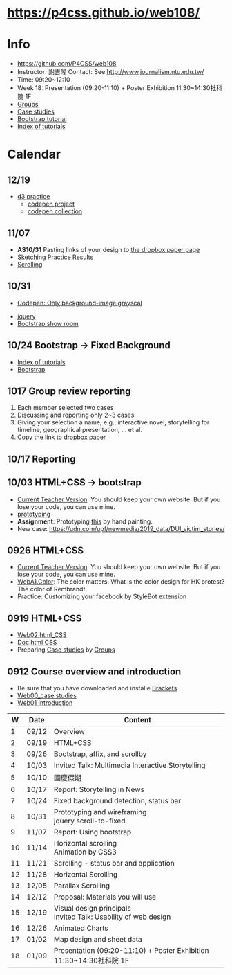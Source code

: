 # https://p4css.github.io/web108/

# Info
* https://github.com/P4CSS/web108
* Instructor: 謝吉隆 Contact: See http://www.journalism.ntu.edu.tw/
* Time: 09:20~12:10
* Week 18: Presentation (09:20-11:10) + Poster Exhibition 11:30~14:30社科院 1F
* [Groups](https://paper.dropbox.com/doc/Web108-Groups--AlDEsLAtf6I49gVG8ctA0JClAQ-HxDR3rnP5BPjJj47VioY4)
* [Case studies](https://paper.dropbox.com/doc/Web108-Case-Studies--AlB3JDMhctHEMKRbPlkF2oxzAg-KvOG2nIwdD1yHxZOhAgAI)
* [Bootstrap tutorial](https://paper.dropbox.com/doc/BS01-Basic--AmzrH3UnX~buNUkHtW3DEbPrAQ-WiMAngjSMsHk4YYcznJgL)
* [Index of tutorials](http://homepage.ntu.edu.tw/~jerryhsieh/web/)

# Calendar

## 12/19
* [d3 practice](http://homepage.ntu.edu.tw/~jerryhsieh/d3/d1_d3bar/d3bar.html)
  - [codepen project](https://codepen.io/jirlong/project/editor/AbqjoP)
  - [codepen collection](https://codepen.io/collection/AzPxVg/)


## 11/07
* **AS10/31** Pasting links of your design to [the dropbox paper page](https://paper.dropbox.com/doc/Web108-AS1031--AnmneHNf_wgAI9DOUjax0G9cAg-oO22g5cEexb88IaEfXErp)
* [Sketching Practice Results](https://drive.google.com/open?id=1si-BErc2JIGpqFbjkdIO0-XLQAb0ajsq)
* [Scrolling](https://docs.google.com/presentation/d/e/2PACX-1vSzLjy8eWHL7_bh2wHjdOhiycpcPapZqTJTEs5wozhzcSVdeD9JglH-tAv0ypgk-HiivUtmijJhFveJ/pub?start=false&loop=false&delayms=3000)



## 10/31
  - [Codepen: Only background-image grayscal](https://codepen.io/TheWebDevKev/pen/RPZzOy)
* [jquery](https://docs.google.com/presentation/d/1iWIAoMnbvtgwPHHHnFD80qOdCXqRLVIle99X5kaB9sk/edit?usp=sharing)
* [Bootstrap show room](http://homepage.ntu.edu.tw/~jerryhsieh/web/2_1_bootstrap_basic.html)


## 10/24 Bootstrap -> Fixed Background
* [Index of tutorials](http://homepage.ntu.edu.tw/~jerryhsieh/web/)
* [Bootstrap](https://paper.dropbox.com/doc/BS01-Basic--AnN~pcj~0wA1QkQc7PY~YS55AQ-WiMAngjSMsHk4YYcznJgL)


## 1017 Group review reporting
1. Each member selected two cases
2. Discussing and reporting only 2~3 cases
3. Giving your selection a name, e.g., interactive novel, storytelling for timeline, geographical presentation, ... et al.
4. Copy the link to [dropbox paper](https://paper.dropbox.com/doc/Web108-Case-Studies--AlceZH~4unLDQ~Mv1YpD8tYZAg-KvOG2nIwdD1yHxZOhAgAI)




## 10/17 Reporting

## 10/03 HTML+CSS -> bootstrap
* [Current Teacher Version](https://www.dropbox.com/sh/n4pn9zpyiavh3gf/AAD58ZtHG0_oVbHw8721UQ0ta?dl=0): You should keep your own website. But if you lose your code, you can use mine.
* [prototyping](https://docs.google.com/presentation/d/e/2PACX-1vRnXahVH_yKDR9cEo2TbVj3_vOkomZZdjwPLwZ2RFW-XHb9AJxmDozG9DISXNT_QRZazS-x0H_nQpZf/pub?start=false&loop=false&delayms=3000)
* **Assignment**: Prototyping [this](http://bunkai-kei.com/special/Elect-LO-nica/) by hand painting.
* New case: https://udn.com/upf/newmedia/2019_data/DUI_victim_stories/

## 0926 HTML+CSS
* [Current Teacher Version](https://www.dropbox.com/sh/n4pn9zpyiavh3gf/AAD58ZtHG0_oVbHw8721UQ0ta?dl=0): You should keep your own website. But if you lose your code, you can use mine.
* [WebA1.Color](https://docs.google.com/presentation/d/e/2PACX-1vQntCcJS2Yc8Umvq10Ofyyd9n8pnau9p0bOyjgF56eJYlk28OOlB0EKiv9nes1e3mq7XB_LziGWgXtx/pub?start=false&loop=false&delayms=3000&slide=id.g63b0e7c8d4_0_0): The color matters. What is the color design for HK protest? The color of Rembrandt.
* Practice: Customizing your facebook by StyleBot extension

## 0919 HTML+CSS
* [Web02 html_CSS](https://docs.google.com/presentation/d/e/2PACX-1vREyxX9qnkQlH0DRddpxHWR0d8F-CtyFppr6dB1GXkUj8kmNDSUirNouyWRNIv-t_SJJDtjQ9vzspt8/pub?start=false&loop=false&delayms=3000)
* [Doc html CSS](https://docs.google.com/document/d/1sWChYvnCW2zRlWbHY1pVhDYczMBKNH6i1koZNG7IdQs/edit?usp=sharing)
* Preparing [Case studies](https://paper.dropbox.com/doc/Web108-Case-Studies--AlB3JDMhctHEMKRbPlkF2oxzAg-KvOG2nIwdD1yHxZOhAgAI) by [Groups](https://paper.dropbox.com/doc/Web108-Groups--AlDEsLAtf6I49gVG8ctA0JClAQ-HxDR3rnP5BPjJj47VioY4)

## 0912 Course overview and introduction
* Be sure that you have downloaded and installe [Brackets](http://brackets.io/)
* [Web00_case studies](https://docs.google.com/presentation/d/e/2PACX-1vROGOYmFaNxuFvGnta79LwJlu9FTrHj-nM1fDHFtYRKo_Gnlu9_cFWEo6JgTYQn_gQERJX2rPFm9PCP/pub?start=false&loop=false&delayms=3000)
* [Web01 Introduction](https://docs.google.com/presentation/d/e/2PACX-1vSn4136pWlNea1Kn79F73lE4UU7zpbFRatmnwG7LsLrxsqK71zlC8L7J9iT8cct5aavfONB3IoFqN7K/pub?start=false&loop=false&delayms=3000)

| W  | Date  | Content                                                           |
| -- | ----- | ----------------------------------------------------------------- |
| 1  | 09/12 | Overview                                                          |
| 2  | 09/19 | HTML+CSS                                                          |
| 3  | 09/26 | Bootstrap, affix, and scrollby                                    |
| 4  | 10/03 | Invited Talk: Multimedia Interactive Storytelling                 |
| 5  | 10/10 | 國慶假期                                                            |
| 6  | 10/17 | Report: Storytelling in News                                      |
| 7  | 10/24 | Fixed background detection, status bar                            |
| 8  | 10/31 | Prototyping and wireframing<br>jquery scroll-to-fixed             |
| 9  | 11/07 | Report: Using bootstrap                                           |
| 10 | 11/14 | Horizontal scrolling<br>Animation by CSS3                         |
| 11 | 11/21 | Scrolling - status bar and application                            |
| 12 | 11/28 | Horizontal Scrolling                                              |
| 13 | 12/05 | Parallax Scrolling                                                |
| 14 | 12/12 | Proposal: Materials you will use                                  |
| 15 | 12/19 | Visual design principals<br>Invited Talk: Usability of web design |
| 16 | 12/26 | Animated Charts                                                   |
| 17 | 01/02 | Map design and sheet data                                         |
| 18 | 01/09 | Presentation (09:20-11:10) + Poster Exhibition 11:30~14:30社科院 1F  |



<!--
* 11/26 - Scrollspy detection 
* 12/03 - Map design + case sharing by TA
* 12/10 - Proposal: Materials you will use 
* 12/17 - Parallax scrolling
* 12/24 - Invited Speech: Google analytics by Hans (confirmed)
* 12/31 - 彈性放假 
* 01/07 - Final Presentation
## 12/17 map design and sheet data
* [Map design using mapboax and d3.js](https://docs.google.com/presentation/d/197O7V94ZsUU3nUCW9ARyPqx1gWVwEQKirEMgs8DIPE0/edit?usp=sharing)
* [Reading JSON and CSV by jquery](https://docs.google.com/document/d/1hmC9_q1aDARQ-Vx2lKMoZGy4lDS-4nfiRS9A29L1Aoo/edit?usp=sharing)
## 12/03 Horizontal Scrolling and Scrollspy detection
* [Image processing for dummies](https://docs.google.com/presentation/d/e/2PACX-1vT8bdqWsysJ4KvQT02B6ZrPC5XDVhOjsPouZV3HX2CiPvAXHhU1wc1YoCkCHYnnPY8uCKOSnjPFssxd/pub?start=false&loop=false&delayms=3000)
* Next week: Preparing and presenting some of your image materials.
## 11/26 Scrollspy detection
## 11/19 - Animation by CSS3
* [Doc: jquery](https://drive.google.com/open?id=1qQyLEJG29nCZR1ZKQWJexTJ1O1I1zhn47SlVcDZOxgM)
## 1112 scrolling - status bar
* [Scrolling](https://docs.google.com/presentation/d/1s8RWoxJKCzX4ukLY6PVBvPKxZx5iLZ1DwCDXcrQvJvs/edit?usp=sharing)
## 1105 Prototyping and wireframing (Invited instruction)
## 1010 Vacation

-->
<!--
# Student works
* [Scrolling webpage case studies](https://paper.dropbox.com/doc/Web107-case-studies--ARHgyEtvh47GRtnA4Ta~LOy1AQ-ONwKODVzyMYupUJxfh8Ce): please help to update and upload your case studies.
* [fixed background](https://paper.dropbox.com/doc/web107-practice--ARFO4x1Gb40BVdL1ivAKIbyrAg-cSzbAZBdjuXta1wRAosY6)
-->
<!--
* [Dropbox link](https://www.dropbox.com/sh/z0i278fngz4322l/AACTWwNuyyAfH-28iX40J-9Qa?dl=0) to download all course materials%}
* Webpage outcome http://homepage.ntu.edu.tw/~jerryhsieh/web
-->
